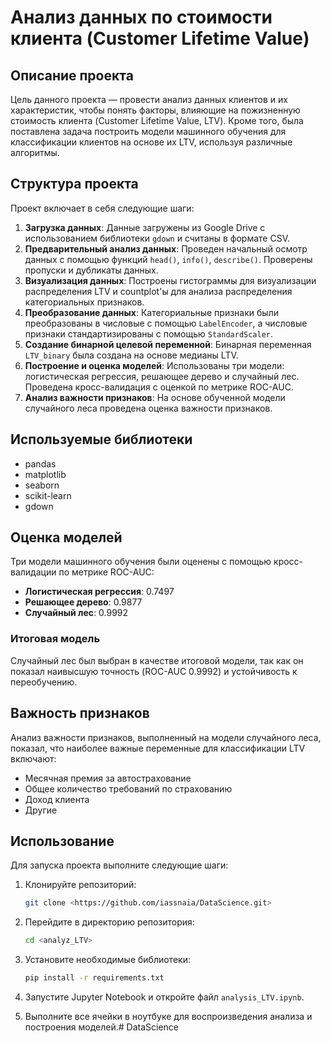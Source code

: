 # Анализ данных по стоимости клиента (Customer Lifetime Value)

## Описание проекта

Цель данного проекта — провести анализ данных клиентов и их характеристик, чтобы понять факторы, влияющие на пожизненную стоимость клиента (Customer Lifetime Value, LTV). Кроме того, была поставлена задача построить модели машинного обучения для классификации клиентов на основе их LTV, используя различные алгоритмы.

## Структура проекта

Проект включает в себя следующие шаги:

1. **Загрузка данных**: Данные загружены из Google Drive с использованием библиотеки `gdown` и считаны в формате CSV.
2. **Предварительный анализ данных**: Проведен начальный осмотр данных с помощью функций `head()`, `info()`, `describe()`. Проверены пропуски и дубликаты данных.
3. **Визуализация данных**: Построены гистограммы для визуализации распределения LTV и countplot'ы для анализа распределения категориальных признаков.
4. **Преобразование данных**: Категориальные признаки были преобразованы в числовые с помощью `LabelEncoder`, а числовые признаки стандартизированы с помощью `StandardScaler`.
5. **Создание бинарной целевой переменной**: Бинарная переменная `LTV_binary` была создана на основе медианы LTV.
6. **Построение и оценка моделей**: Использованы три модели: логистическая регрессия, решающее дерево и случайный лес. Проведена кросс-валидация с оценкой по метрике ROC-AUC.
7. **Анализ важности признаков**: На основе обученной модели случайного леса проведена оценка важности признаков.

## Используемые библиотеки

- pandas
- matplotlib
- seaborn
- scikit-learn
- gdown

## Оценка моделей

Три модели машинного обучения были оценены с помощью кросс-валидации по метрике ROC-AUC:

- **Логистическая регрессия**: 0.7497
- **Решающее дерево**: 0.9877
- **Случайный лес**: 0.9992

### Итоговая модель

Случайный лес был выбран в качестве итоговой модели, так как он показал наивысшую точность (ROC-AUC 0.9992) и устойчивость к переобучению.

## Важность признаков

Анализ важности признаков, выполненный на модели случайного леса, показал, что наиболее важные переменные для классификации LTV включают:

- Месячная премия за автострахование
- Общее количество требований по страхованию
- Доход клиента
- Другие

## Использование

Для запуска проекта выполните следующие шаги:

1. Клонируйте репозиторий:

    ```sh
    git clone <https://github.com/iassnaia/DataScience.git>
    ```

2. Перейдите в директорию репозитория:

    ```sh
    cd <analyz_LTV>
    ```

3. Установите необходимые библиотеки:

    ```sh
    pip install -r requirements.txt
    ```

4. Запустите Jupyter Notebook и откройте файл `analysis_LTV.ipynb`.

5. Выполните все ячейки в ноутбуке для воспроизведения анализа и построения моделей.# DataScience
